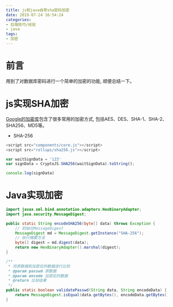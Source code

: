 ```yaml
---
title: js和java自带sha密码加密
date: 2019-07-24 16:54:24
categories:
- 后端技巧/经验
- java
tags:
- 加密
---
```


# 前言

用到了对数据库密码进行一个简单的加密的功能, 顺便总结一下。
<!--more-->

# js实现SHA加密

[Google的加密库](http://blog.kwin.wang/downloads/CryptoJS-v3.1.2.zip)包含了很多常用的加密方式, 包括AES、DES、SHA-1、SHA-2、SHA256、MD5等。

* SHA-256

```js
<script src="components/core.js"></script>
<script src="rollups/sha256.js"></script>

var waitSignData = '123'
var signData = CryptoJS.SHA256(waitSignData).toString();

console.log(signData)
```

# Java实现加密

```java
import javax.xml.bind.annotation.adapters.HexBinaryAdapter;
import java.security.MessageDigest;

public static String encodeSHA256(byte[] data) throws Exception {
    // 初始化MessageDigest
    MessageDigest md = MessageDigest.getInstance("SHA-256");
    // 执行摘要方法
    byte[] digest = md.digest(data);
    return new HexBinaryAdapter().marshal(digest);
}

/**
 * 将原数据和加密后的数据进行比较
 * @param passwd 原数据
 * @param encode 加密后的数据
 * @return 比较结果
 */
public static boolean validatePasswd(String data, String encodeData) {
    return MessageDigest.isEqual(data.getBytes(), encodeData.getBytes());
}
```
